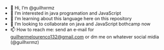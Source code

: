 - 👋 Hi, I’m @guilhxrmz
- 👀 I’m interested in java programation and JavaScript
- 🌱 I’m learning about this language here on this repository
- 💞️ I’m looking to collaborate on java and JavaScript bothcamp now 
- 📫 How to reach me: send an e-mail for guilhermelourenco132@gmail.com or dm me on whatever social midia (@guilhxrmz)

<!---
guilhxrmz/guilhxrmz is a ✨ special ✨ repository because its `README.md` (this file) appears on your GitHub profile.
You can click the Preview link to take a look at your changes.
--->
